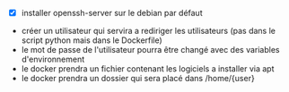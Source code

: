 - [x] installer openssh-server sur le debian par défaut
- créer un utilisateur qui servira a rediriger les utilisateurs (pas dans le script python mais dans le Dockerfile)
- le mot de passe de l'utilisateur pourra être changé avec des variables d'environnement
- le docker prendra un fichier contenant les logiciels a installer via apt
- le docker prendra un dossier qui sera placé dans /home/{user}

